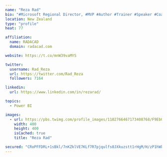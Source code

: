 ```yaml
---
name: "Reza Rad"
bio: "#Microsoft Regional Director, #MVP #Author #Trainer #Speaker #Coach #Consultant #PowerBI "
location: New Zealand
type: "profile"
heat: 77

affiliation:
  name: RADACAD
  domain: radacad.com

website: https://t.co/mnW39vaMYS

twitter:
  username: Rad_Reza
  url: https://twitter.com/Rad_Reza
  followers: 7164

linkedin:
  url: https://www.linkedin.com/in/rezarad/

topics:
  - Power BI

images:
  - url: https://pbs.twimg.com/profile_images/1102766467173408768/F9EbQENa_400x400.png
    width: 400
    height: 400
    isCached: true
    title: "Reza Rad"

secured: "CRoPFFDRL+1sBkl/7nKZklVE7KLf7R7pjqulfs0JXkuzstt1rHgM/H/zP1hWkk724OBrxgCZJ5rMeFOh9smlxnVShlEN9IkwrH4JxJFl7x3bccwRKxx5pTi0k7wU4MJziX/io9gvWVIRx7exiAqRjAHE6aTaEQo5EvNECXdWW/8VIf87XNUvsqqfG19t6XDYiGCjNfs5sHpSKCtxUb0XprHYs0ne6OJvYeNr6p4JUtiByLhkxl2V/lzlmWH86cy8o2f2AXvigRQOUbG5loy1N+gANgwTFodlkk7qY8/n24HNb1jyFtF7rkLF7kT9pdoAZV0h9H7hJSACz+ti8+tU9ft5YXEyKg5WHxMP1S2QbOZOMtKQHBCqnxfUZWviRT7M4E8SS35bGNwM+jk8+5eUSM7A0f2gwvTTU38LGqMNVkA=;pKhexow8cNv5SP6Z5WHcFg=="
---
```


